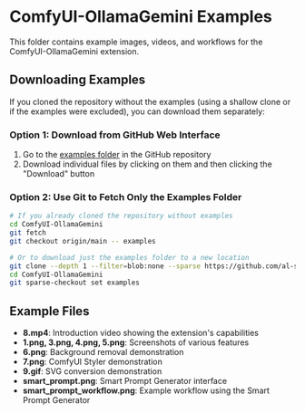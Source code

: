 # ComfyUI-OllamaGemini Examples

This folder contains example images, videos, and workflows for the ComfyUI-OllamaGemini extension.

## Downloading Examples

If you cloned the repository without the examples (using a shallow clone or if the examples were excluded), you can download them separately:

### Option 1: Download from GitHub Web Interface

1. Go to the [examples folder](https://github.com/al-swaiti/ComfyUI-OllamaGemini/tree/main/examples) in the GitHub repository
2. Download individual files by clicking on them and then clicking the "Download" button

### Option 2: Use Git to Fetch Only the Examples Folder

```bash
# If you already cloned the repository without examples
cd ComfyUI-OllamaGemini
git fetch
git checkout origin/main -- examples

# Or to download just the examples folder to a new location
git clone --depth 1 --filter=blob:none --sparse https://github.com/al-swaiti/ComfyUI-OllamaGemini.git
cd ComfyUI-OllamaGemini
git sparse-checkout set examples
```

## Example Files

- **8.mp4**: Introduction video showing the extension's capabilities
- **1.png, 3.png, 4.png, 5.png**: Screenshots of various features
- **6.png**: Background removal demonstration
- **7.png**: ComfyUI Styler demonstration
- **9.gif**: SVG conversion demonstration
- **smart_prompt.png**: Smart Prompt Generator interface
- **smart_prompt_workflow.png**: Example workflow using the Smart Prompt Generator
